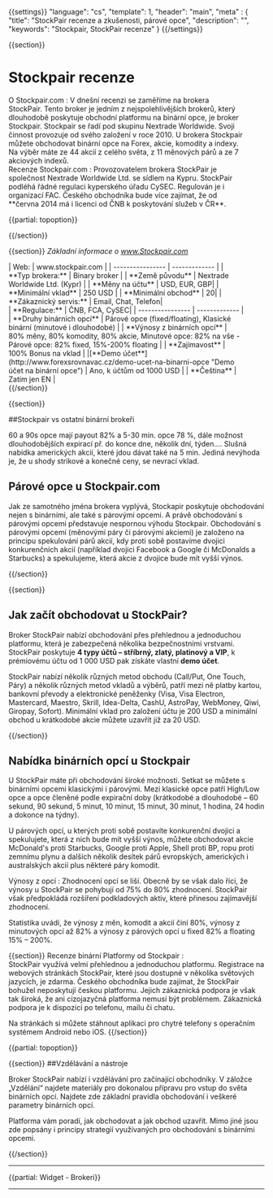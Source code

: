 ﻿{{settings}}
  "language": "cs",
  "template": 1,
  "header": "main",
  "meta" : {
    "title": "StockPair recenze a zkušenosti, párové opce",
    "description": "",
    "keywords": "Stockpair, StockPair recenze"
  }
{{/settings}}
<div itemprop="review" itemscope itemtype="http://schema.org/Review">

<span itemprop="reviewRating" itemscope itemtype="http://schema.org/Rating">
  <meta itemprop="worstRating" content="1"/>
  <meta itemprop="ratingValue" content="90"/>
  <meta itemprop="bestRating" content="100"/>
</span>
<meta itemprop="itemreviewed" content="Stockpair">
<meta itemprop="author" content="ForexSrovnávač.cz">

<div class="row">
<div class="col-md-9" role="main" markdown="1">

{{section}}

# Stockpair recenze
<div class="row" style="width:92%">
  <div class="col-md-6" markdown="1">
O Stockpair.com
:    
V dnešní recenzi se zaměříme na brokera StockPair. Tento broker je jedním z nejspolehlivějších brokerů, který dlouhodobě poskytuje obchodní platformu na binární opce, je broker Stockpair. Stockpair se řadí pod skupinu Nextrade Worldwide. Svoji činnost provozuje od svého založení v roce 2010. U brokera Stockpair můžete obchodovat binární opce na Forex, akcie, komodity a indexy. Na výběr máte ze 44 akcií z celého světa, z 11 měnových párů a ze 7 akciových indexů.
</div>
  <div class="col-md-6" markdown="1">
Recenze Stockpair.com
:    
Provozovatelem brokera StockPair je společnost Nextrade Worldwide Ltd. se sídlem na Kypru. StockPair podléhá řádné regulaci kyperského úřadu CySEC. Regulován je i organizací FAC. Českého obchodníka bude více zajímat, že od **června 2014 má i licenci od ČNB k poskytování služeb v ČR**.



</div>
</div>

{{partial: topoption}}

{{/section}}



{{section}}
*Základní informace o www.Stockpair.com*
<div class="row" style="width:92%">
  <div class="col-md-6" markdown="1">
| Web:     |   www.stockpair.com |
| ---------------- | ------------- |
| **Typ brokera:**   | Binary broker  |
| **Země původu**   | Nextrade Worldwide Ltd. (Kypr)  |
| **Měny na účtu** | USD, EUR, GBP|
| **Minimální vklad** | 250 USD |
| **Minimální obchod**  | 20|
| **Zákaznický servis:**  | Email, Chat, Telefon|



  </div>
  <div class="col-md-6" markdown="1">
| **Regulace:**  | ČNB, FCA, CySEC|
| ---------------- | ------------- |
| **Druhy binárních opcí**  | Párové opce (fixed/floating), Klasické binární (minutové i dlouhodobé) |
| **Výnosy z binárních opcí**  | 80% měny, 80% komodity, 80% akcie, Minutové opce: 82% na vše - Párové opce: 82% fixed, 15%-200% floating |
| **Zajímavost**  | 100% Bonus na vklad |
|[**Demo účet**](http://www.forexsrovnavac.cz/demo-ucet-na-binarni-opce "Demo účet na binární opce")  | Ano, k účtům od 1000 USD |
| **Čeština**  | Zatím jen EN |

</div>
</div>
{{/section}}

{{section}}



##Stockpair vs ostatní binární brokeři

60 a 90s opce mají payout 82% a 5-30 min. opce 78 %, dále možnost dlouhodobějších expirací př. do konce dne, několik dní, týden.... Slušná nabídka amerických akcií, které jdou dávat také na 5 min. Jediná nevýhoda je, že u shody strikové a konečné ceny, se nevrací vklad.


## Párové opce u Stockpair.com

Jak ze samotného jména brokera vyplývá, Stockapir poskytuje obchodování nejen s binárními, ale také s párovými opcemi. A právě obchodování s párovými opcemi představuje nespornou výhodu Stockpair. Obchodování s párovými opcemi (měnovými páry či párovými akciemi) je založeno na principu spekulování párů akcií, kdy proti sobě postavíme dvojici konkurenčních akcií (například dvojici Facebook a Google či McDonalds a Starbucks) a spekulujeme, která akcie z dvojice bude mít vyšší výnos.

{{/section}}


{{section}}
## Jak začít obchodovat u StockPair?

Broker StockPair nabízí obchodování přes přehlednou a jednoduchou platformu, která je zabezpečená několika bezpečnostními vrstvami. StockPair poskytuje **4 typy účtů – stříbrný, zlatý, platinový a VIP**, k prémiovému účtu od 1 000 USD pak získáte vlastní **demo účet**. 

StockPair nabízí několik různých metod obchodu (Call/Put, One Touch, Páry) a několik různých metod vkladů a výběrů, patří mezi ně platby kartou, bankovní převody a elektronické peněženky (Visa, Visa Electron, Mastercard, Maestro, Skrill, Idea-Delta, CashU, AstroPay, WebMoney, Qiwi, Giropay, Sofort). Minimální vklad pro založení účtu je 200 USD a minimální obchod u krátkodobé akcie můžete uzavřít již za 20 USD.

{{/section}}

## Nabídka binárních opcí u Stockpair

U StockPair máte při obchodování široké možnosti. Setkat se můžete s binárními opcemi klasickými i párovými. Mezi klasické opce patří High/Low opce a opce členěné podle expirační doby (krátkodobé a dlouhodobé – 60 sekund, 90 sekund, 5 minut, 10 minut, 15 minut, 30 minut, 1 hodina, 24 hodin a dokonce na týdny).

U párových opcí, u kterých proti sobě postavíte konkurenční dvojici a spekulujete, která z nich bude mít vyšší výnos, můžete obchodovat akcie McDonald's proti Starbucks, Google proti Apple, Shell proti BP, ropu proti zemnímu plynu a dalších několik desítek párů evropských, amerických i australských akcií plus některé páry komodit. 

Výnosy z opcí
:   Zhodnocení opcí se liší. Obecně by se však dalo říci, že výnosy u StockPair se pohybují od 75% do 80% zhodnocení. StockPair však předpokládá rozšíření podkladových aktiv, které přinesou zajímavější zhodnocení.

Statistika uvádí, že výnosy z měn, komodit a akcií činí 80%, výnosy z minutových opcí až 82% a výnosy z párových opcí u fixed 82% a floating 15% – 200%.

{{section}}
Recenze binární Platformy od Stockpair
:   
StockPair využívá velmi přehlednou a jednoduchou platformu. Registrace na webových stránkách StockPair, které jsou dostupné v několika světových jazycích, je zdarma. Českého obchodníka bude zajímat, že StockPair bohužel neposkytují českou platformu. Jejich zákaznická podpora je však tak široká, že ani cizojazyčná platforma nemusí být problémem. Zákaznická podpora je k dispozici po telefonu, mailu či chatu.

Na stránkách si můžete stáhnout aplikaci pro chytré telefony s operačním systémem Android nebo iOS.
{{/section}}

{{partial: topoption}}


{{section}}
##Vzdělávání a nástroje

Broker StockPair nabízí i vzdělávání pro začínající obchodníky. V záložce „Vzdělání“ najdete materiály pro dokonalou přípravu pro vstup do světa binárních opcí. Najdete zde základní pravidla obchodování i veškeré parametry binárních opcí.

Platforma vám poradí, jak obchodovat a jak obchod uzavřít. Mimo jiné jsou zde popsány i principy strategií využívaných pro obchodování s binárními opcemi.

{{/section}}




</div>
<div class="col-md-3" markdown="10">

- - -

{{partial: Widget - Brokeri}}


<hr />

</div>
</div>
</div>

</div><!-- /itemreview -->